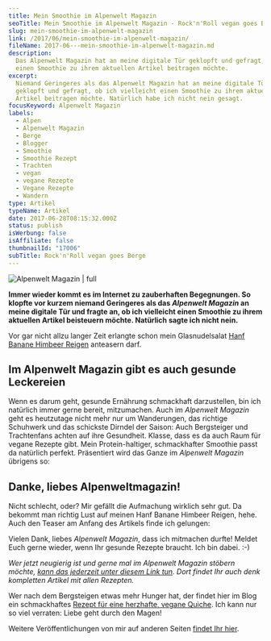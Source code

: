 ```yaml
---
title: Mein Smoothie im Alpenwelt Magazin
seoTitle: Mein Smoothie im Alpenwelt Magazin - Rock'n'Roll vegan goes Berge
slug: mein-smoothie-im-alpenwelt-magazin
link: /2017/06/mein-smoothie-im-alpenwelt-magazin/
fileName: 2017-06---mein-smoothie-im-alpenwelt-magazin.md
description:
  Das Alpenwelt Magazin hat an meine digitale Tür geklopft und gefragt, ob ich
  einen Smoothie zu ihrem aktuellen Artikel beitragen möchte.
excerpt:
  Niemand Geringeres als das Alpenwelt Magazin hat an meine digitale Tür
  geklopft und gefragt, ob ich vielleicht einen Smoothie zu ihrem aktuellen
  Artikel beitragen möchte. Natürlich habe ich nicht nein gesagt.
focusKeyword: Alpenwelt Magazin
labels:
  - Alpen
  - Alpenwelt Magazin
  - Berge
  - Blogger
  - Smoothie
  - Smoothie Rezept
  - Trachten
  - vegan
  - vegane Rezepte
  - Vegane Rezepte
  - Wandern
type: Artikel
typeName: Artikel
date: 2017-06-28T08:15:32.000Z
status: publish
isWerbung: false
isAffiliate: false
thumbnailId: "17006"
subTitle: Rock'n'Roll vegan goes Berge
---
```


![Alpenwelt Magazin | full](http://cardamonchai.com/wp-content/uploads/2017/06/Bildschirmfoto-2017-06-28-um-10.32.56.png)

<strong>Immer wieder kommt es im Internet zu zauberhaften Begegnungen. So
klopfte vor kurzem niemand Geringeres als das <em>Alpenwelt Magazin</em> an
meine digitale Tür und fragte an, ob ich vielleicht einen Smoothie zu ihrem
aktuellen Artikel beisteuern möchte. Natürlich sagte ich nicht nein.</strong>

Vor gar nicht allzu langer Zeit erlangte schon mein Glasnudelsalat
[Hanf Banane Himbeer Reigen](/2017/04/veganer-glasnudelsalat-made-by-anne-goes-otto-versand/)
anteasern darf.

## Im Alpenwelt Magazin gibt es auch gesunde Leckereien

Wenn es darum geht, gesunde Ernährung schmackhaft darzustellen, bin ich
natürlich immer gerne bereit, mitzumachen. Auch im <em>Alpenwelt Magazin</em>
geht es heutzutage nicht mehr nur um Wanderungen, das richtige Schuhwerk und das
schickste Dirndel der Saison: Auch Bergsteiger und Trachtenfans achten auf ihre
Gesundheit. Klasse, dass es da auch Raum für vegane Rezepte gibt. Mein
Protein-haltiger, schmackhafter Smoothie passt da natürlich perfekt. Präsentiert
wird das Ganze im <em>Alpenwelt Magazin</em> übrigens so:

## Danke, liebes Alpenweltmagazin!

Nicht schlecht, oder? Mir gefällt die Aufmachung wirklich sehr gut. Da bekommt
man richtig Lust auf meinen Hanf Banane Himbeer Reigen, hehe. Auch den Teaser am
Anfang des Artikels finde ich gelungen:

Vielen Dank, liebes <em>Alpenwelt Magazin</em>, dass ich mitmachen durfte!
Meldet Euch gerne wieder, wenn Ihr gesunde Rezepte braucht. Ich bin dabei. :-)

<em>Wer jetzt neugierig ist und gerne mal im Alpenwelt Magazin stöbern möchte,
[kann das jederzeit unter diesem Link tun](http://www.alpenwelt-versand.com/magazin/erfrischende-sommergetraenke/#hanf).
Dort findet Ihr auch denk kompletten Artikel mit allen Rezepten.</em>

Wer nach dem Bergsteigen etwas mehr Hunger hat, der findet hier im Blog ein
schmackhaftes
[Rezept für eine herzhafte, vegane Quiche](/2017/01/vegane-gemuese-quiche-a-la-herzmann/).
Ich kann nur so viel verraten: Liebe geht durch den Magen!

Weitere Veröffentlichungen von mir auf anderen Seiten
[findet Ihr hier](/andere-blogs/).

<span style="border-radius: 2px; text-indent: 20px; width: auto; padding: 0px 4px 0px 0px; text-align: center; font: bold 11px/20px 'Helvetica Neue',Helvetica,sans-serif; color: #ffffff; background: #bd081c no-repeat scroll 3px 50% / 14px 14px; position: absolute; opacity: 1; z-index: 8675309; display: none; cursor: pointer;">Merken</span>

